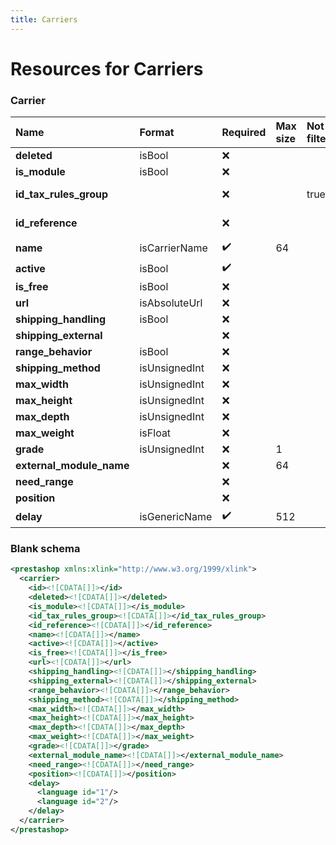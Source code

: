 ```yaml
---
title: Carriers
---
```


# Resources for Carriers

### Carrier

|           Name           |    Format     | Required | Max size | Not filterable |    Description     |
| :----------------------- | :------------ | :------- | :------- | :------------- | :----------------- |
| **deleted**              | isBool        | ❌        |          |                |                    |
| **is_module**            | isBool        | ❌        |          |                |                    |
| **id_tax_rules_group**   |               | ❌        |          | true           | Tax rules group ID |
| **id_reference**         |               | ❌        |          |                | Reference ID       |
| **name**                 | isCarrierName | ✔️       | 64       |                |                    |
| **active**               | isBool        | ✔️       |          |                |                    |
| **is_free**              | isBool        | ❌        |          |                |                    |
| **url**                  | isAbsoluteUrl | ❌        |          |                |                    |
| **shipping_handling**    | isBool        | ❌        |          |                |                    |
| **shipping_external**    |               | ❌        |          |                |                    |
| **range_behavior**       | isBool        | ❌        |          |                |                    |
| **shipping_method**      | isUnsignedInt | ❌        |          |                |                    |
| **max_width**            | isUnsignedInt | ❌        |          |                |                    |
| **max_height**           | isUnsignedInt | ❌        |          |                |                    |
| **max_depth**            | isUnsignedInt | ❌        |          |                |                    |
| **max_weight**           | isFloat       | ❌        |          |                |                    |
| **grade**                | isUnsignedInt | ❌        | 1        |                |                    |
| **external_module_name** |               | ❌        | 64       |                |                    |
| **need_range**           |               | ❌        |          |                |                    |
| **position**             |               | ❌        |          |                |                    |
| **delay**                | isGenericName | ✔️       | 512      |                |                    |


### Blank schema

```xml
<prestashop xmlns:xlink="http://www.w3.org/1999/xlink">
  <carrier>
    <id><![CDATA[]]></id>
    <deleted><![CDATA[]]></deleted>
    <is_module><![CDATA[]]></is_module>
    <id_tax_rules_group><![CDATA[]]></id_tax_rules_group>
    <id_reference><![CDATA[]]></id_reference>
    <name><![CDATA[]]></name>
    <active><![CDATA[]]></active>
    <is_free><![CDATA[]]></is_free>
    <url><![CDATA[]]></url>
    <shipping_handling><![CDATA[]]></shipping_handling>
    <shipping_external><![CDATA[]]></shipping_external>
    <range_behavior><![CDATA[]]></range_behavior>
    <shipping_method><![CDATA[]]></shipping_method>
    <max_width><![CDATA[]]></max_width>
    <max_height><![CDATA[]]></max_height>
    <max_depth><![CDATA[]]></max_depth>
    <max_weight><![CDATA[]]></max_weight>
    <grade><![CDATA[]]></grade>
    <external_module_name><![CDATA[]]></external_module_name>
    <need_range><![CDATA[]]></need_range>
    <position><![CDATA[]]></position>
    <delay>
      <language id="1"/>
      <language id="2"/>
    </delay>
  </carrier>
</prestashop>
```

